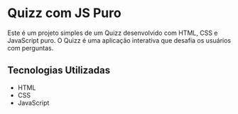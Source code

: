 # Quizz com JS Puro
Este é um projeto simples de um Quizz desenvolvido com HTML, CSS e JavaScript puro. O Quizz é uma aplicação interativa que desafia os usuários com perguntas.

## Tecnologias Utilizadas
- HTML
- CSS
- JavaScript
